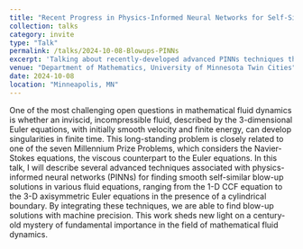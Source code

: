 ```yaml
---
title: "Recent Progress in Physics-Informed Neural Networks for Self-Similar Blow-Up Solutions"
collection: talks
category: invite
type: "Talk"
permalink: /talks/2024-10-08-Blowups-PINNs
excerpt: 'Talking about recently-developed advanced PINNs techniques that enables the discovery of self-similar blow-up solutions to various fluid equations with high precision.'
venue: "Department of Mathematics, University of Minnesota Twin Cities"
date: 2024-10-08
location: "Minneapolis, MN"
---
```


One of the most challenging open questions in mathematical fluid dynamics is whether an inviscid, incompressible fluid, described by the 3-dimensional Euler equations, with initially smooth velocity and finite energy, can develop singularities in finite time. This long-standing problem is closely related to one of the seven Millennium Prize Problems, which considers the Navier-Stokes equations, the viscous counterpart to the Euler equations. In this talk, I will describe several advanced techniques associated with physics-informed neural networks (PINNs) for finding smooth self-similar blow-up solutions in various fluid equations, ranging from the 1-D CCF equation to the 3-D axisymmetric Euler equations in the presence of a cylindrical boundary. By integrating these techniques, we are able to find blow-up solutions with machine precision. This work sheds new light on a century-old mystery of fundamental importance in the field of mathematical fluid dynamics.
